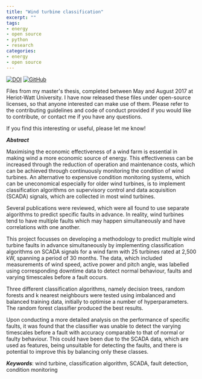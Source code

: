 ```yaml
---
title: "Wind turbine classification"
excerpt: ""
tags:
- energy
- open source
- python
- research
categories:
- energy
- open source
---
```


[![DOI](https://img.shields.io/badge/zenodo-10.5281/zenodo.2875804-blue?style=for-the-badge&labelColor=1F4056)](https://doi.org/10.5281/zenodo.2875804)
[![GitHub](https://img.shields.io/badge/-nmstreethran/WindTurbineClassification-42B029?style=for-the-badge&logo=github&labelColor=black)](https://github.com/nmstreethran/WindTurbineClassification)

Files from my master's thesis, completed between May and August 2017 at Heriot-Watt University. I have now released these files under open-source licenses, so that anyone interested can make use of them. Please refer to the contributing guidelines and code of conduct provided if you would like to contribute, or contact me if you have any questions.

If you find this interesting or useful, please let me know!

***Abstract***

Maximising the economic effectiveness of a wind farm is essential in making wind a more economic source of energy. This effectiveness can be increased through the reduction of operation and maintenance costs, which can be achieved through continuously monitoring the condition of wind turbines. An alternative to expensive condition monitoring systems, which can be uneconomical especially for older wind turbines, is to implement classification algorithms on supervisory control and data acquisition (SCADA) signals, which are collected in most wind turbines.

Several publications were reviewed, which were all found to use separate algorithms to predict specific faults in advance. In reality, wind turbines tend to have multiple faults which may happen simultaneously and have correlations with one another.

This project focusses on developing a methodology to predict multiple wind turbine faults in advance simultaneously by implementing classification algorithms on SCADA signals for a wind farm with 25 turbines rated at 2,500 kW, spanning a period of 30 months. The data, which included measurements of wind speed, active power and pitch angle, was labelled using corresponding downtime data to detect normal behaviour, faults and varying timescales before a fault occurs.

Three different classification algorithms, namely decision trees, random forests and k nearest neighbours were tested using imbalanced and balanced training data, initially to optimise a number of hyperparameters. The random forest classifier produced the best results.

Upon conducting a more detailed analysis on the performance of specific faults, it was found that the classifier was unable to detect the varying timescales before a fault with accuracy comparable to that of normal or faulty behaviour. This could have been due to the SCADA data, which are used as features, being unsuitable for detecting the faults, and there is potential to improve this by balancing only these classes.

***Keywords***: wind turbine, classification algorithm, SCADA, fault detection, condition monitoring

